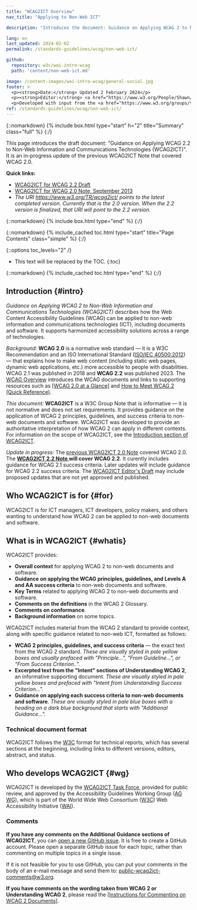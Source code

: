 ```yaml
---
title: "WCAG2ICT Overview"
nav_title: "Applying to Non-Web ICT"

description: "Introduces the document: Guidance on Applying WCAG 2 to Non-Web Information and Communications Technologies (WCAG2ICT)."

lang: en
last_updated: 2024-02-02
permalink: /standards-guidelines/wcag/non-web-ict/

github:
  repository: w3c/wai-intro-wcag
  path: 'content/non-web-ict.md'

image: /content-images/wai-intro-wcag/general-social.jpg
footer: >
  <p><strong>Date:</strong> Updated 2 February 2024</p>
  <p><strong>Editor:</strong> <a href="https://www.w3.org/People/Shawn/">Shawn Lawton Henry</a>. Contributors: Mary Jo Mueller, Judy Brewer, and Daniel Montalvo.</p>
  <p>Developed with input from the <a href="https://www.w3.org/groups/tf/wcag2ict/">WCAG2ICT Task Force</a> and the Education and Outreach Working Group (<a href="https://www.w3.org/groups/wg/eowg/">EOWG</a>).</p>
ref: /standards-guidelines/wcag/non-web-ict/
---
```


{::nomarkdown}
{% include box.html type="start" h="2" title="Summary" class="full" %}
{:/}

This page introduces the draft document: "Guidance on Applying WCAG 2.2 to Non-Web Information and Communications Technologies (WCAG2ICT)". It is an in-progress update of the previous WCAG2ICT Note that covered WCAG 2.0.

**Quick links:**
* [WCAG2ICT for WCAG 2.2 Draft](https://www.w3.org/TR/wcag2ict-22/)
* [WCAG2ICT for WCAG 2.0 Note, September 2013](https://www.w3.org/TR/wcag2ict-20/)
* _The URI https://www.w3.org/TR/wcag2ict/ points to the latest completed version. Currently that is the 2.0 version. When the 2.2 version is finalized, that URI will point to the 2.2 version._

{::nomarkdown}
{% include box.html type="end" %}
{:/}

{::nomarkdown}
{% include_cached toc.html type="start" title="Page Contents" class="simple" %}
{:/}

{::options toc_levels="2" /}

-   This text will be replaced by the TOC.
{:toc}

{::nomarkdown}
{% include_cached toc.html type="end" %}
{:/}

## Introduction {#intro}

<cite>Guidance on Applying WCAG 2 to Non-Web Information and Communications Technologies (WCAG2ICT)</cite> describes how the Web Content Accessibility Guidelines (WCAG) can be applied to non-web information and communications technologies (ICT), including documents and software. It supports harmonized accessibility solutions across a range of technologies.

*Background:* **WCAG 2.0** is a normative web standard — it is a W3C Recommendation and an ISO International Standard ([ISO/IEC 40500:2012](https://www.w3.org/QA/2012/10/wcag_20_is_now_also_isoiec_405.html)) — that explains how to make web content (including static web pages, dynamic web applications, etc.) more accessible to people with disabilities. WCAG 2.1 was published in 2018 and **WCAG 2.2** was published 2023. The [WCAG Overview](/standards-guidelines/wcag/) introduces the WCAG documents and links to supporting resources such as [[WCAG 2.0 at a Glance]](/standards-guidelines/wcag/20/glance/) and [How to Meet WCAG 2 (Quick Reference)](https://www.w3.org/WAI/WCAG20/quickref/).

*This document:* **WCAG2ICT** is a W3C Group Note that is informative — it is not normative and does not set requirements. It provides guidance on the application of WCAG 2 principles, guidelines, and success criteria to non-web documents and software. WCAG2ICT was developed to provide an authoritative interpretation of how WCAG 2 can apply in different contexts. For information on the scope of WCAG2ICT, see the [Introduction section of WCAG2ICT](https://www.w3.org/TR/wcag2ict/#intro).

*Update in progress:* The [previous WCAG2ICT 2.0 Note](https://www.w3.org/TR/wcag2ict-20/) covered WCAG 2.0. The **[WCAG2ICT 2.2 Note ](https://www.w3.org/TR/wcag2ict-22/) will cover WCAG 2.2**. It curently includes guidance for WCAG 2.1 success criteria. Later updates will include guidance for WCAG 2.2 success criteria. The [WCAG2ICT Editor's Draft](https://w3c.github.io/wcag2ict) may include proposed updates that are not yet approved and published.

## Who WCAG2ICT is for {#for}

WCAG2ICT is for ICT managers, ICT developers, policy makers, and others wanting to understand how WCAG 2 can be applied to non-web documents and software.

## What is in WCAG2ICT {#whatis}

WCAG2ICT provides:

-   **Overall context** for applying WCAG 2 to non-web documents and software.
-   **Guidance on applying the WCAG principles, guidelines, and Levels A and AA success criteria** to non-web documents and software.
-   **Key Terms** related to applying WCAG 2 to non-web documents and software.
-   **Comments on the definitions** in the WCAG 2 Glossary.
-   **Comments on conformance**.
-   **Background information** on some topics.

WCAG2ICT includes material from the WCAG 2 standard to provide context, along with specific guidance related to non-web ICT, formatted as follows:

-   **WCAG 2 principles, guidelines, and success criteria** — the exact text from the WCAG 2 standard. *These are visually styled in pale yellow boxes and usually prefaced with "Principle...", "From Guideline...", or "From Success Criterion..".*
-   **Excerpted text from the "Intent" sections of Understanding WCAG 2**, an informative supporting document. *These are visually styled in pale yellow boxes and prefaced with "Intent from Understanding Success Criterion...".*
-   **Guidance on applying each success criteria to non-web documents and software**. *These are visually styled in pale blue boxes with a heading on a dark blue background that starts with "Additional Guidance...".*

### Technical document format

WCAG2ICT follows the [W3C](https://www.w3.org) format for technical reports, which has several sections at the beginning, including links to different versions, editors, abstract, and status.

## Who develops WCAG2ICT {#wg}

WCAG2ICT is developed by the [WCAG2ICT Task Force](https://www.w3.org/WAI/GL/WCAG2ICT-TF/), provided for public review, and approved by the Accessibility Guidelines Working Group ([AG WG](https://www.w3.org/WAI/GL/)), which is part of the World Wide Web Consortium ([W3C](https://www.w3.org/)) Web Accessibility Initiative ([WAI](https://www.w3.org/WAI/)).

### Comments

**If you have any comments on the Additional Guidance sections of WCAG2ICT**, you can [open a new GitHub issue](https://github.com/w3c/wcag2ict/issues/new). It is free to create a GitHub account. Please open a separate GitHub issue for each topic, rather than commenting on multiple topics in a single issue.

If it is not feasible for you to use GitHub, you can put your comments in the body of an e-mail message and send them to: <public-wcag2ict-comments@w3.org>.

**If you have comments on the wording taken from WCAG 2 or Understanding WCAG 2**, please read the [[Instructions for Commenting on WCAG 2 Documents]](/standards-guidelines/wcag/commenting/).
